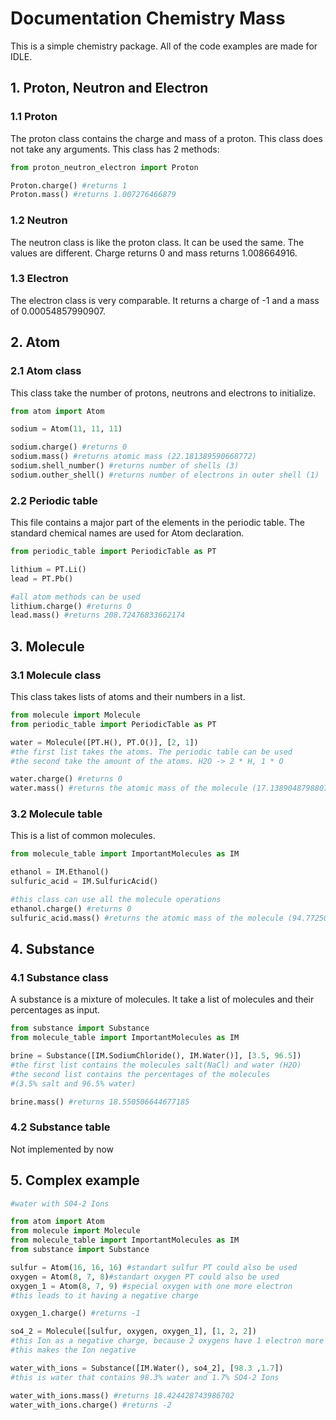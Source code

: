 # Documentation Chemistry Mass

This is a simple chemistry package. All of the code examples are made for IDLE.

## 1. Proton, Neutron and Electron

### 1.1 Proton

The proton class contains the charge and mass of a proton. This class does not take any arguments. This class has 2 methods:

```python
from proton_neutron_electron import Proton

Proton.charge() #returns 1
Proton.mass() #returns 1.007276466879
```

### 1.2 Neutron

The neutron class is like the proton class. It can be used the same. The values are different. Charge returns 0 and mass returns 1.008664916.

### 1.3 Electron

The electron class is very comparable. It returns a charge of -1 and a mass of 0.00054857990907.

## 2. Atom

### 2.1 Atom class

This class take the number of protons, neutrons and electrons to initialize.

```python
from atom import Atom

sodium = Atom(11, 11, 11)

sodium.charge() #returns 0
sodium.mass() #returns atomic mass (22.181389590668772)
sodium.shell_number() #returns number of shells (3)
sodium.outher_shell() #returns number of electrons in outer shell (1)
```

### 2.2 Periodic table

This file contains a major part of the elements in the periodic table. The standard chemical names are used for Atom declaration.

```python
from periodic_table import PeriodicTable as PT

lithium = PT.Li()
lead = PT.Pb()

#all atom methods can be used
lithium.charge() #returns 0
lead.mass() #returns 208.72476833662174
```

## 3. Molecule

### 3.1 Molecule class

This class takes lists of atoms and their numbers in a list.

```python
from molecule import Molecule
from periodic_table import PeriodicTable as PT

water = Molecule([PT.H(), PT.O()], [2, 1])
#the first list takes the atoms. The periodic table can be used
#the second take the amount of the atoms. H2O -> 2 * H, 1 * O

water.charge() #returns 0
water.mass() #returns the atomic mass of the molecule (17.1389048798807)
```

### 3.2 Molecule table

This is a list of common molecules.

```python
from molecule_table import ImportantMolecules as IM

ethanol = IM.Ethanol()
sulfuric_acid = IM.SulfuricAcid()

#this class can use all the molecule operations
ethanol.charge() #returns 0
sulfuric_acid.mass() #returns the atomic mass of the molecule (94.77250864340351)
```

## 4. Substance

### 4.1 Substance class

A substance is a mixture of molecules. It take a list of molecules and their percentages as input.

```python
from substance import Substance
from molecule_table import ImportantMolecules as IM

brine = Substance([IM.SodiumChloride(), IM.Water()], [3.5, 96.5])
#the first list contains the molecules salt(NaCl) and water (H2O)
#the second list contains the percentages of the molecules
#(3.5% salt and 96.5% water)

brine.mass() #returns 18.550506644677185
```

### 4.2 Substance table

Not implemented by now

## 5. Complex example

```python
#water with S04-2 Ions

from atom import Atom
from molecule import Molecule
from molecule_table import ImportantMolecules as IM
from substance import Substance

sulfur = Atom(16, 16, 16) #standart sulfur PT could also be used
oxygen = Atom(8, 7, 8)#standart oxygen PT could also be used
oxygen_1 = Atom(8, 7, 9) #special oxygen with one more electron
#this leads to it having a negative charge

oxygen_1.charge() #returns -1

so4_2 = Molecule([sulfur, oxygen, oxygen_1], [1, 2, 2])
#this Ion as a negative charge, because 2 oxygens have 1 electron more
#this makes the Ion negative

water_with_ions = Substance([IM.Water(), so4_2], [98.3 ,1.7])
#this is water that contains 98.3% water and 1.7% SO4-2 Ions

water_with_ions.mass() #returns 18.424428743986702
water_with_ions.charge() #returns -2
```

